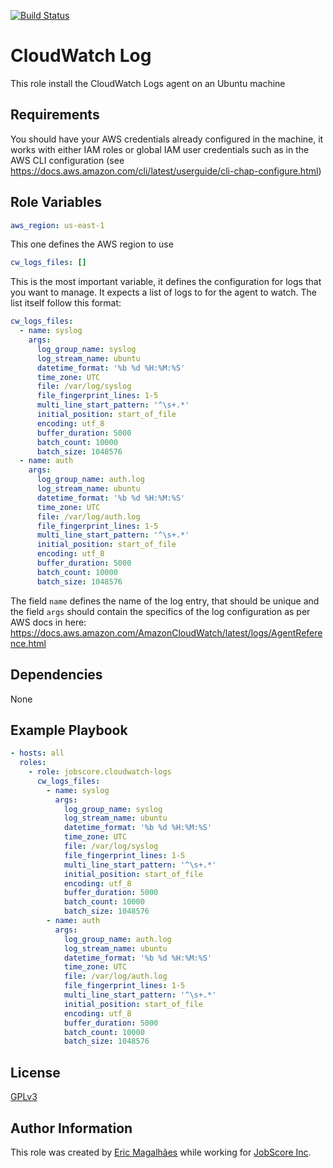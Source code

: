 [![Build Status](https://travis-ci.org/jobscore/ansible-role-cloudwatch-logs.svg?branch=master)](https://travis-ci.org/jobscore/ansible-role-cloudwatch-logs)

CloudWatch Log
=========

This role install the CloudWatch Logs agent on an Ubuntu machine

Requirements
------------

You should have your AWS credentials already configured in the machine, it works with either IAM roles or global IAM user credentials such as in the AWS CLI configuration (see https://docs.aws.amazon.com/cli/latest/userguide/cli-chap-configure.html)

Role Variables
--------------

``` yaml
aws_region: us-east-1
```
This one defines the AWS region to use

``` yaml
cw_logs_files: []
```
This is the most important variable, it defines the configuration for logs that you want to manage. It expects a list of logs to for the agent to watch. The list itself follow this format:

``` yaml
cw_logs_files:
  - name: syslog
    args:
      log_group_name: syslog
      log_stream_name: ubuntu
      datetime_format: '%b %d %H:%M:%S'
      time_zone: UTC
      file: /var/log/syslog
      file_fingerprint_lines: 1-5
      multi_line_start_pattern: '^\s+.*'
      initial_position: start_of_file
      encoding: utf_8
      buffer_duration: 5000
      batch_count: 10000
      batch_size: 1048576
  - name: auth
    args:
      log_group_name: auth.log
      log_stream_name: ubuntu
      datetime_format: '%b %d %H:%M:%S'
      time_zone: UTC
      file: /var/log/auth.log
      file_fingerprint_lines: 1-5
      multi_line_start_pattern: '^\s+.*'
      initial_position: start_of_file
      encoding: utf_8
      buffer_duration: 5000
      batch_count: 10000
      batch_size: 1048576
```
The field `name` defines the name of the log entry, that should be unique and the field `args` should contain the specifics of the log configuration as per AWS docs in here: https://docs.aws.amazon.com/AmazonCloudWatch/latest/logs/AgentReference.html


Dependencies
------------

None

Example Playbook
----------------

``` yaml
- hosts: all
  roles:
    - role: jobscore.cloudwatch-logs
      cw_logs_files:
        - name: syslog
          args:
            log_group_name: syslog
            log_stream_name: ubuntu
            datetime_format: '%b %d %H:%M:%S'
            time_zone: UTC
            file: /var/log/syslog
            file_fingerprint_lines: 1-5
            multi_line_start_pattern: '^\s+.*'
            initial_position: start_of_file
            encoding: utf_8
            buffer_duration: 5000
            batch_count: 10000
            batch_size: 1048576
        - name: auth
          args:
            log_group_name: auth.log
            log_stream_name: ubuntu
            datetime_format: '%b %d %H:%M:%S'
            time_zone: UTC
            file: /var/log/auth.log
            file_fingerprint_lines: 1-5
            multi_line_start_pattern: '^\s+.*'
            initial_position: start_of_file
            encoding: utf_8
            buffer_duration: 5000
            batch_count: 10000
            batch_size: 1048576

```
License
-------

[GPLv3](/LICENSE)

Author Information
------------------

This role was created by [Eric Magalhães](https://emagalha.es) while working for [JobScore Inc](https://jobscore.com).
